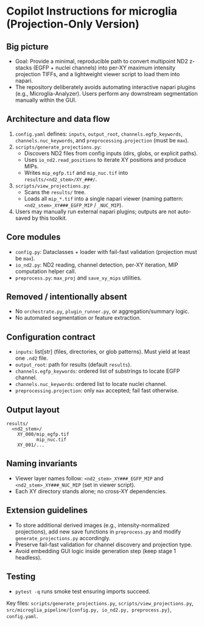 # Copilot Instructions for microglia (Projection-Only Version)

## Big picture
- Goal: Provide a minimal, reproducible path to convert multipoint ND2 z-stacks (EGFP + nuclei channels) into per‑XY maximum intensity projection TIFFs, and a lightweight viewer script to load them into napari.
- The repository deliberately avoids automating interactive napari plugins (e.g., Microglia-Analyzer). Users perform any downstream segmentation manually within the GUI.

## Architecture and data flow
1. `config.yaml` defines: `inputs`, `output_root`, `channels.egfp_keywords`, `channels.nuc_keywords`, and `preprocessing.projection` (must be `max`).
2. `scripts/generate_projections.py`:
   - Discovers ND2 files from config inputs (dirs, globs, or explicit paths).
   - Uses `io_nd2.read_positions` to iterate XY positions and produce MIPs.
   - Writes `mip_egfp.tif` and `mip_nuc.tif` into `results/<nd2_stem>/XY_###/`.
3. `scripts/view_projections.py`:
   - Scans the `results/` tree.
   - Loads all `mip_*.tif` into a single napari viewer (naming pattern: `<nd2_stem>_XY###_EGFP_MIP` / `_NUC_MIP`).
4. Users may manually run external napari plugins; outputs are not auto-saved by this toolkit.

## Core modules
- `config.py`: Dataclasses + loader with fail-fast validation (projection must be `max`).
- `io_nd2.py`: ND2 reading, channel detection, per-XY iteration, MIP computation helper call.
- `preprocess.py`: `max_proj` and `save_xy_mips` utilities.

## Removed / intentionally absent
- No `orchestrate.py`, `plugin_runner.py`, or aggregation/summary logic.
- No automated segmentation or feature extraction.

## Configuration contract
- `inputs`: list[str] (files, directories, or glob patterns). Must yield at least one `.nd2` file.
- `output_root`: path for results (default `results`).
- `channels.egfp_keywords`: ordered list of substrings to locate EGFP channel.
- `channels.nuc_keywords`: ordered list to locate nuclei channel.
- `preprocessing.projection`: only `max` accepted; fail fast otherwise.

## Output layout
```
results/
  <nd2_stem>/
    XY_000/mip_egfp.tif
           mip_nuc.tif
    XY_001/...
```

## Naming invariants
- Viewer layer names follow: `<nd2_stem>_XY###_EGFP_MIP` and `<nd2_stem>_XY###_NUC_MIP` (set in viewer script).
- Each XY directory stands alone; no cross‑XY dependencies.

## Extension guidelines
- To store additional derived images (e.g., intensity-normalized projections), add new save functions in `preprocess.py` and modify `generate_projections.py` accordingly.
- Preserve fail-fast validation for channel discovery and projection type.
- Avoid embedding GUI logic inside generation step (keep stage 1 headless).

## Testing
- `pytest -q` runs smoke test ensuring imports succeed.

Key files: `scripts/generate_projections.py`, `scripts/view_projections.py`, `src/microglia_pipeline/{config.py, io_nd2.py, preprocess.py}`, `config.yaml`.
